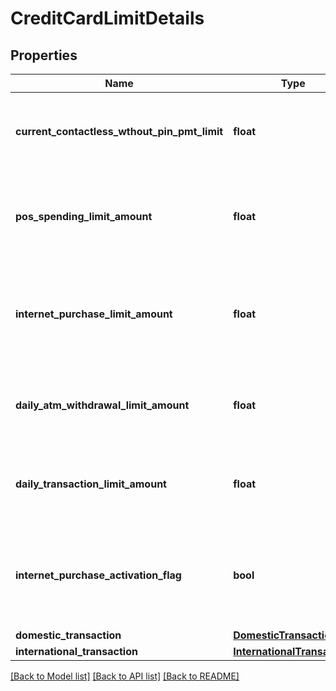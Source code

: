 # CreditCardLimitDetails

## Properties
Name | Type | Description | Notes
------------ | ------------- | ------------- | -------------
**current_contactless_wthout_pin_pmt_limit** | **float** | Transaction limit set by the customer for the contact less payments without pin | [optional] 
**pos_spending_limit_amount** | **float** | Point Sale Transaction Limit for the Credit card depends on customer selection | [optional] 
**internet_purchase_limit_amount** | **float** | Non Point of Sale Transaction Limit for the Credit Card. Example: Online Transaction | [optional] 
**daily_atm_withdrawal_limit_amount** | **float** | Field to indicate the limit on local ATM withdrawal amount | [optional] 
**daily_transaction_limit_amount** | **float** | This is Daily accumulated Transaction amount Limit and set by customer. | [optional] 
**internet_purchase_activation_flag** | **bool** | The indicator to enable/disable online purchase transaction (E-commerce). | [optional] 
**domestic_transaction** | [**DomesticTransaction**](DomesticTransaction.md) |  | [optional] 
**international_transaction** | [**InternationalTransaction**](InternationalTransaction.md) |  | [optional] 

[[Back to Model list]](../README.md#documentation-for-models) [[Back to API list]](../README.md#documentation-for-api-endpoints) [[Back to README]](../README.md)

